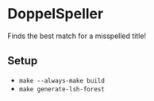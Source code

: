 # DoppelSpeller

Finds the best match for a misspelled title!

## Setup
* `make --always-make build`
* `make generate-lsh-forest`
